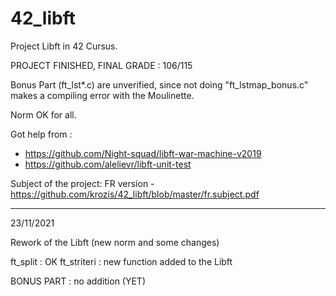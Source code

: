 # 42_libft
Project Libft in 42 Cursus.

PROJECT FINISHED, FINAL GRADE : 106/115

Bonus Part (ft_lst*.c) are unverified, since not doing "ft_lstmap_bonus.c" makes
a compiling error with the Moulinette.

Norm OK for all.

Got help from :

- https://github.com/Night-squad/libft-war-machine-v2019
- https://github.com/alelievr/libft-unit-test

Subject of the project:
FR version - https://github.com/krozis/42_libft/blob/master/fr.subject.pdf

-----------------------------------------------------------------------------------

23/11/2021

Rework of the Libft (new norm and some changes)

ft_split : OK
ft_striteri : new function added to the Libft

BONUS PART : no addition (YET)
